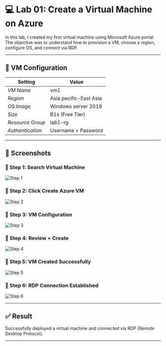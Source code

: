# 💻 Lab 01: Create a Virtual Machine on Azure

In this lab, I created my first virtual machine using Microsoft Azure portal. The objective was to understand how to provision a VM, choose a region, configure OS, and connect via RDP.

---

## 🔧 VM Configuration

| Setting            | Value                     |
|--------------------|---------------------------|
| *VM Name*          | vm1                       |
| *Region*           | Asia pecific-East Asia    |                         |
| *OS Image*         | Windows server 2019       |
| *Size*             | B1s (Free Tier)           |
| *Resource Group*   | lab1-rg                   |
| *Authentication*   |Username + Password        |

---

## 📸 Screenshots

### 🔹 Step 1: Search Virtual Machine
![Step 1](step1_vm_search.jpg)

### 🔹 Step 2: Click Create Azure VM
![Step 2](step2_create_vm_button.jpg)

### 🔹 Step 3: VM Configuration
![Step 3](step3_vm_basic_settings.jpg)

### 🔹 Step 4: Review + Create
![Step 4](step4_review_create.jpg)

### 🔹 Step 5: VM Created Successfully
![Step 5](step5_vm_created.jpg)

### 🔹 Step 6: RDP Connection Established
![Step 6](step6_vm_connection.jpg)

---

## ✅ Result

Successfully deployed a virtual machine and connected via RDP (Remote Desktop Protocol).

---
